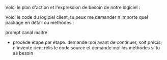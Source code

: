 Voici le plan d'action et l'expression de besoin de notre logiciel :

Voici le code du logiciel client, tu peux me demander n'importe quel package en détail ou méthodes :

prompt canal maitre

 + procède étape par étape. demande moi avant de continuer, soit précis; n'invente rien; relis le code source et demande moi les methodes si tu as besoin